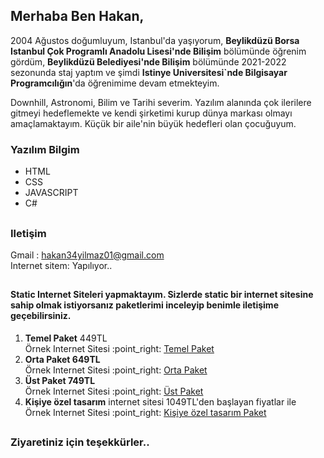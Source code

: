 ## Merhaba Ben Hakan,
<p>2004 Ağustos doğumluyum, Istanbul'da yaşıyorum, <b>Beylikdüzü Borsa Istanbul Çok Programlı Anadolu Lisesi'nde Bilişim</b> bölümünde öğrenim gördüm, <b>Beylikdüzü Belediyesi'nde Bilişim</b> bölümünde 2021-2022 sezonunda staj yaptım ve şimdi <b>Istinye Universitesi`nde Bilgisayar Programcılığın</b>'da öğrenimime devam etmekteyim.</p>
<p>Downhill, Astronomi, Bilim ve Tarihi severim. Yazılım alanında çok ilerilere gitmeyi hedeflemekte ve kendi şirketimi kurup dünya markası olmayı amaçlamaktayım. Küçük bir aile'nin büyük hedefleri olan çocuğuyum.</p>

### Yazılım Bilgim
<ul>
  <li>HTML</li>
  <li>CSS</li>
  <li>JAVASCRIPT</li>
  <li>C#</li>
</ul>
 
##
### Iletişim
Gmail : hakan34yilmaz01@gmail.com </br>
Internet sitem: Yapılıyor..
  
## 

#### Static Internet Siteleri yapmaktayım. Sizlerde static bir internet sitesine sahip olmak istiyorsanız paketlerimi inceleyip benimle iletişime geçebilirsiniz.
<ol>
  <li><b>Temel Paket</b> 449TL </br> Örnek Internet Sitesi :point_right: <a href="#">Temel Paket</a></li>
  <li><b>Orta Paket 649TL</b> </br> Örnek Internet Sitesi :point_right: <a href="#">Orta Paket</a></li>
  <li><b>Üst Paket 749TL</b> </br> Örnek Internet Sitesi :point_right: <a href="#">Üst Paket</a></li>
  <li><b>Kişiye özel tasarım</b> internet sitesi 1049TL'den başlayan fiyatlar ile </br> Örnek Internet Sitesi :point_right: <a href="#">Kişiye özel tasarım Paket</a></li>
</ol>

## 
### Ziyaretiniz için teşekkürler..


